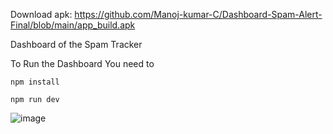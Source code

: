 Download apk: https://github.com/Manoj-kumar-C/Dashboard-Spam-Alert-Final/blob/main/app_build.apk

Dashboard of the Spam Tracker


To Run the Dashboard You need to 

```
npm install
```

```
npm run dev
```

![image](https://github.com/Manoj-kumar-C/Dashboard-Spam-Alert-Final/assets/90634510/7f961f0f-fd52-4550-b84c-9a7111cf02a2)
